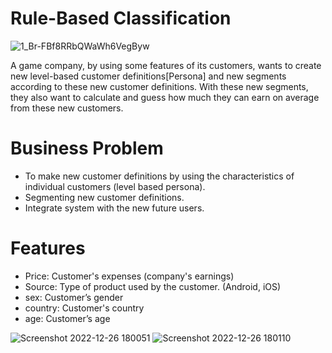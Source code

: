 # Rule-Based Classification

![1_Br-FBf8RRbQWaWh6VegByw](https://user-images.githubusercontent.com/83352965/209561236-a8532c85-d711-4d15-9350-0fbf7dc7a4eb.jpeg)

A game company, by using some features of its customers, wants to create new level-based customer definitions[Persona] and new segments according to these new customer definitions. With these new segments, they also want to calculate and guess how much they can earn on average from these new customers.

# Business Problem
- To make new customer definitions by using the characteristics of individual customers (level based persona).
- Segmenting new customer definitions.
- Integrate system with the new future users.

# Features
- Price: Customer's expenses (company's earnings)
- Source: Type of product used by the customer. (Android, iOS)
- sex: Customer’s gender
- country: Customer's country
- age: Customer’s age

![Screenshot 2022-12-26 180051](https://user-images.githubusercontent.com/83352965/209561589-3090bbee-daf2-4b14-905b-aec0532d123e.png)
![Screenshot 2022-12-26 180110](https://user-images.githubusercontent.com/83352965/209561592-d96ce51f-4ed8-450f-852a-9a7ad9e7fb90.png)
